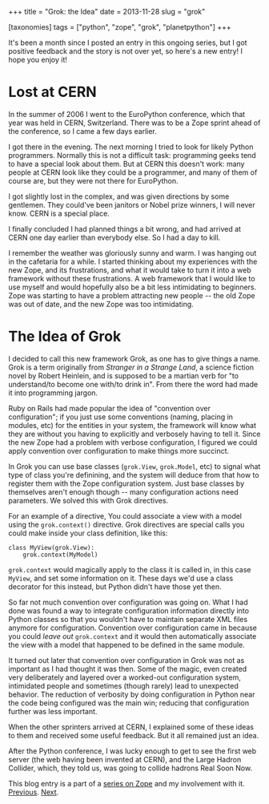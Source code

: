 +++
title = "Grok: the Idea"
date = 2013-11-28
slug = "grok"

[taxonomies]
tags = ["python", "zope", "grok", "planetpython"]
+++

It's been a month since I posted an entry in this ongoing series, but I
got positive feedback and the story is not over yet, so here's a new
entry! I hope you enjoy it!

# Lost at CERN

In the summer of 2006 I went to the EuroPython conference, which that
year was held in CERN, Switzerland. There was to be a Zope sprint ahead
of the conference, so I came a few days earlier.

I got there in the evening. The next morning I tried to look for likely
Python programmers. Normally this is not a difficult task: programming
geeks tend to have a special look about them. But at CERN this doesn't
work: many people at CERN look like they could be a programmer, and many
of them of course are, but they were not there for EuroPython.

I got slightly lost in the complex, and was given directions by some
gentlemen. They could've been janitors or Nobel prize winners, I will
never know. CERN is a special place.

I finally concluded I had planned things a bit wrong, and had arrived at
CERN one day earlier than everybody else. So I had a day to kill.

I remember the weather was gloriously sunny and warm. I was hanging out
in the cafetaria for a while. I started thinking about my experiences
with the new Zope, and its frustrations, and what it would take to turn
it into a web framework without these frustrations. A web framework that
I would like to use myself and would hopefully also be a bit less
intimidating to beginners. Zope was starting to have a problem
attracting new people -- the old Zope was out of date, and the new Zope
was too intimidating.

# The Idea of Grok

I decided to call this new framework Grok, as one has to give things a
name. Grok is a term originally from _Stranger in a Strange Land_, a
science fiction novel by Robert Heinlein, and is supposed to be a
martian verb for "to understand/to become one with/to drink in". From
there the word had made it into programming jargon.

Ruby on Rails had made popular the idea of "convention over
configuration"; if you just use some conventions (naming, placing in
modules, etc) for the entities in your system, the framework will know
what they are without you having to explicitly and verbosely having to
tell it. Since the new Zope had a problem with verbose configuration, I
figured we could apply convention over configuration to make things more
succinct.

In Grok you can use base classes (`grok.View`, `grok.Model`, etc) to
signal what type of class you're definining, and the system will deduce
from that how to register them with the Zope configuration system. Just
base classes by themselves aren't enough though -- many configuration
actions need parameters. We solved this with Grok directives.

For an example of a directive, You could associate a view with a model
using the `grok.context()` directive. Grok directives are special calls
you could make inside your class definition, like this:

    class MyView(grok.View):
        grok.context(MyModel)

`grok.context` would magically apply to the class it is called in, in
this case `MyView`, and set some information on it. These days we'd use
a class decorator for this instead, but Python didn't have those yet
then.

So far not much convention over configuration was going on. What I had
done was found a way to integrate configuration information directly
into Python classes so that you wouldn't have to maintain separate XML
files anymore for configuration. Convention over configuration came in
because you could _leave out_ `grok.context` and it would then
automatically associate the view with a model that happened to be
defined in the same module.

It turned out later that convention over configuration in Grok was not
as important as I had thought it was then. Some of the magic, even
created very deliberately and layered over a worked-out configuration
system, intimidated people and sometimes (though rarely) lead to
unexpected behavior. The reduction of verbosity by doing configuration
in Python near the code being configured was the main win; reducing that
configuration further was less important.

When the other sprinters arrived at CERN, I explained some of these
ideas to them and received some useful feedback. But it all remained
just an idea.

After the Python conference, I was lucky enough to get to see the first
web server (the web having been invented at CERN), and the Large Hadron
Collider, which, they told us, was going to collide hadrons Real Soon
Now.

This blog entry is a part of a [series on
Zope](/posts/my-exit-from-zope.html) and my
involvement with it.
[Previous](/posts/the-new-zope-as-a-web-framework.html).
[Next](/posts/implementing-grok.html).

